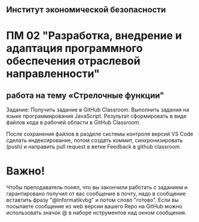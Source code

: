 ## Институт экономической безопасности

# ПМ 02 "Разработка, внедрение и адаптация программного обеспечения отраслевой направленности"

##  работа на тему «Стрелочные функции"

Задание:
Получить задание в GitHub Classroom. Выполнить задания на языке программирования JavaScript. Результат сформировать в виде файлов кода в рабочей области в GitHub Classroom.

После сохранения файлов  в разделе системы контроля версий VS Code сделать индексирование, потом создать коммит, синхронизировать (push) и направить pull request в ветке Feedback в github classroom.
 
 # Важно!
 Чтобы преподаватель понял, что вы закончили работать с заданием и гарантировано получил от вас сообщение в почту, надо в сообщение вставтить фразу "@Informatikvbg" и потом    слово  "готово". 
 Если вы посылаете сообщение из web версии вашего Repo на GitHub можно использовать значок @ в наборе нструментов над окном сообщения.

 

